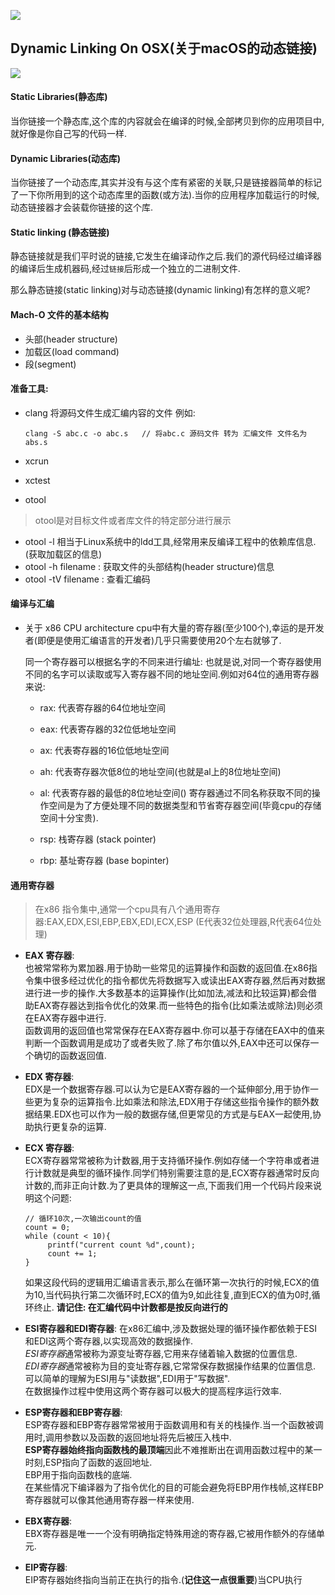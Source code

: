 ![](https://ws1.sinaimg.cn/large/006tKfTcgy1flrzbqtpsuj30v60js7bl.jpg)
## Dynamic Linking On OSX(关于macOS的动态链接)
![](https://img.shields.io/badge/platform-MacOSX-red.svg)


#### Static Libraries(静态库)
当你链接一个静态库,这个库的内容就会在编译的时候,全部拷贝到你的应用项目中,就好像是你自己写的代码一样.

#### Dynamic Libraries(动态库)
当你链接了一个动态库,其实并没有与这个库有紧密的关联,只是链接器简单的标记了一下你所用到的这个动态库里的函数(或方法).当你的应用程序加载运行的时候,动态链接器才会装载你链接的这个库.

#### Static linking (静态链接)
静态链接就是我们平时说的链接,它发生在编译动作之后.我们的源代码经过编译器的编译后生成机器码,经过`链接`后形成一个独立的二进制文件.

那么静态链接(static linking)对与动态链接(dynamic linking)有怎样的意义呢?

#### Mach-O 文件的基本结构
* 头部(header structure)
* 加载区(load command)
* 段(segment)

#### 准备工具:

* clang
将源码文件生成汇编内容的文件
例如:

	```
	clang -S abc.c -o abc.s   // 将abc.c 源码文件 转为 汇编文件 文件名为abs.s
	```

* xcrun

* xctest

* otool
> otool是对目标文件或者库文件的特定部分进行展示
  * otool -l 相当于Linux系统中的ldd工具,经常用来反编译工程中的依赖库信息.(获取加载区的信息)
  * otool -h filename : 获取文件的头部结构(header structure)信息
  * otool -tV filename : 查看汇编码


#### 编译与汇编
* 关于 x86 CPU architecture
cpu中有大量的寄存器(至少100个),幸运的是开发者(即便是使用汇编语言的开发者)几乎只需要使用20个左右就够了.  

  同一个寄存器可以根据名字的不同来进行编址: 也就是说,对同一个寄存器使用不同的名字可以读取或写入寄存器不同的地址空间.例如对64位的通用寄存器来说: 
  * rax: 代表寄存器的64位地址空间         
  * eax: 代表寄存器的32位低地址空间
  * ax:  代表寄存器的16位低地址空间
  * ah: 代表寄存器次低8位的地址空间(也就是al上的8位地址空间)
  * al: 代表寄存器的最低的8位地址空间()
  寄存器通过不同名称获取不同的操作空间是为了方便处理不同的数据类型和节省寄存器空间(毕竟cpu的存储空间十分宝贵).
  
  * rsp: 栈寄存器 (stack pointer)
  * rbp: 基址寄存器 (base bopinter)

#### 通用寄存器
> 在x86  指令集中,通常一个cpu具有八个通用寄存器:EAX,EDX,ESI,EBP,EBX,EDI,ECX,ESP   (E代表32位处理器,R代表64位处理)

* **EAX 寄存器**:  
  也被常常称为累加器.用于协助一些常见的运算操作和函数的返回值.在x86指令集中很多经过优化的指令都优先将数据写入或读出EAX寄存器,然后再对数据进行进一步的操作.大多数基本的运算操作(比如加法,减法和比较运算)都会借助EAX寄存器达到指令优化的效果.而一些特色的指令(比如乘法或除法)则必须在EAX寄存器中进行.  
  函数调用的返回值也常常保存在EAX寄存器中.你可以基于存储在EAX中的值来判断一个函数调用是成功了或者失败了.除了布尔值以外,EAX中还可以保存一个确切的函数返回值.

* **EDX 寄存器**:  
  EDX是一个数据寄存器.可以认为它是EAX寄存器的一个延伸部分,用于协作一些更为复杂的运算指令.比如乘法和除法,EDX用于存储这些指令操作的额外数据结果.EDX也可以作为一般的数据存储,但更常见的方式是与EAX一起使用,协助执行更复杂的运算.
  
* **ECX 寄存器**:  
   ECX寄存器常常被称为计数器,用于支持循环操作.例如存储一个字符串或者进行计数就是典型的循环操作.同学们特别需要注意的是,ECX寄存器通常时反向计数的,而非正向计数.为了更具体的理解这一点,下面我们用一个代码片段来说明这个问题:
   
   ```
   // 循环10次,一次输出count的值
   count = 0;
   while (count < 10){
   		printf("current count %d",count);
   		count += 1;
   }
   ```
   如果这段代码的逻辑用汇编语言表示,那么在循环第一次执行的时候,ECX的值为10,当代码执行第二次循环时,ECX的值为9,如此往复,直到ECX的值为0时,循环终止.
   **请记住: 在汇编代码中计数都是按反向进行的**
   
* **ESI寄存器和EDI寄存器**:
   在x86汇编中,涉及数据处理的循环操作都依赖于ESI和EDI这两个寄存器,以实现高效的数据操作.  
   *ESI寄存器*通常被称为源变址寄存器,它用来存储着输入数据的位置信息.    
   *EDI寄存器*通常被称为目的变址寄存器,它常常保存数据操作结果的位置信息.  
   可以简单的理解为ESI用与"读数据",EDI用于"写数据".  
   在数据操作过程中使用这两个寄存器可以极大的提高程序运行效率.
   
* **ESP寄存器和EBP寄存器**:  
   ESP寄存器和EBP寄存器常常被用于函数调用和有关的栈操作.当一个函数被调用时,调用参数以及函数的返回地址将先后被压入栈中.  
   **ESP寄存器始终指向函数栈的最顶端**因此不难推断出在调用函数过程中的某一时刻,ESP指向了函数的返回地址.  
   EBP用于指向函数栈的底端.   
   在某些情况下编译器为了指令优化的目的可能会避免将EBP用作栈帧,这样EBP寄存器就可以像其他通用寄存器一样来使用.
* **EBX寄存器**:    
   EBX寄存器是唯一一个没有明确指定特殊用途的寄存器,它被用作额外的存储单元.
* **EIP寄存器**:  
   EIP寄存器始终指向当前正在执行的指令.(**记住这一点很重要**)当CPU执行
































   



  